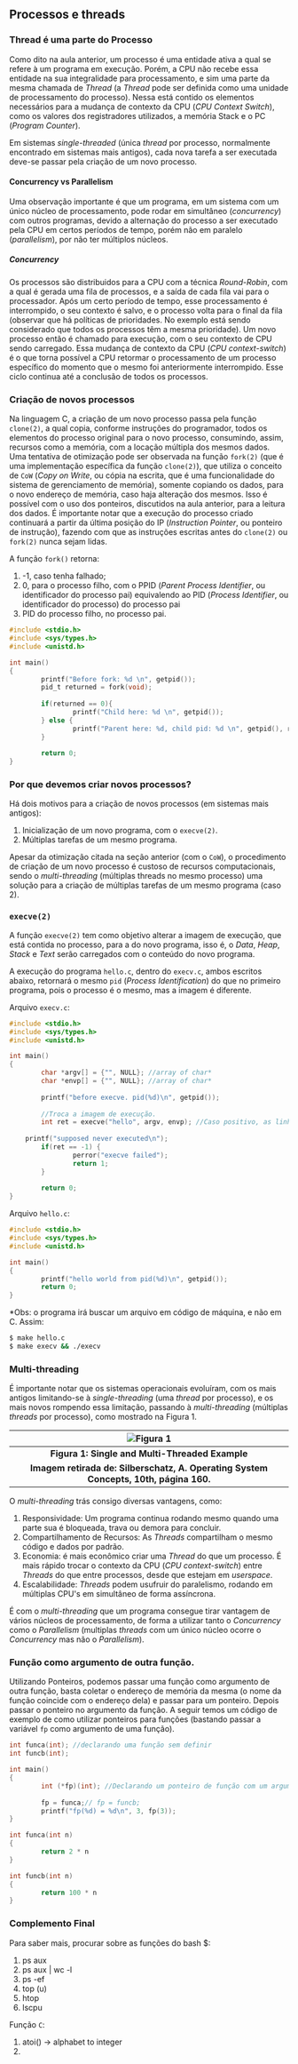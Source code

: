 
## Processos e threads


### Thread é uma parte do Processo

Como dito na aula anterior, um processo é uma entidade ativa a qual se refere à
um programa em execução. Porém, a CPU não recebe essa entidade na sua
integralidade para processamento, e sim uma parte da mesma chamada de *Thread*
(a *Thread* pode ser definida como uma unidade de processamento do processo).
Nessa está contido os elementos necessários para a mudança de contexto da CPU
(*CPU Context Switch*), como os valores dos registradores utilizados, a memória
Stack e o PC (*Program Counter*).

Em sistemas *single-threaded* (única *thread* por processo, normalmente
encontrado em sistemas mais antigos), cada nova tarefa a ser executada deve-se
passar pela criação de um novo processo.


#### Concurrency vs Parallelism

Uma observação importante é que um programa, em um sistema com um único núcleo
de processamento, pode rodar em simultâneo (*concurrency*) com outros
programas, devido a alternação do processo a ser executado pela CPU em certos
períodos de tempo, porém não em paralelo (*parallelism*), por não ter múltiplos
núcleos.


##### Concurrency

Os processos são distribuidos para a CPU com a técnica *Round-Robin*, com a
qual é gerada uma fila de processos, e a saída de cada fila vai para o
processador. Após um certo período de tempo, esse processamento é interrompido,
o seu contexto é salvo, e o processo volta para o final da fila (observar que
há políticas de prioridades. No exemplo está sendo considerado que todos os
processos têm a mesma prioridade). Um novo processo então é chamado para
execução, com o seu contexto de CPU sendo carregado. Essa mudança de contexto
da CPU (*CPU context-switch*) é o que torna possível a CPU retormar o
processamento de um processo específico do momento que o mesmo foi
anteriormente interrompido. Esse ciclo continua até a conclusão de todos os
processos.


### Criação de novos processos

Na linguagem C, a criação de um novo processo passa pela função `clone(2)`, a
qual copia, conforme instruções do programador, todos os elementos do processo
original para o novo processo, consumindo, assim, recursos como a memória, com
a locação múltipla dos mesmos dados. Uma tentativa de otimização pode ser
observada na função `fork(2)` (que é uma implementação específica da função
`clone(2)`), que utiliza o conceito de `CoW` (*Copy on Write*, ou cópia na
escrita, que é uma funcionalidade do sistema de gerenciamento de memória),
somente copiando os dados, para o novo endereço de memória, caso haja alteração
dos mesmos. Isso é possível com o uso dos ponteiros, discutidos na aula
anterior, para a leitura dos dados.  É importante notar que a execução do
processo criado continuará a partir da última posição do IP (*Instruction
Pointer*, ou ponteiro de instrução), fazendo com que as instruções escritas
antes do `clone(2)` ou `fork(2)` nunca sejam lidas.

A função `fork()` retorna:

1. -1, caso tenha falhado;
2. 0, para o processo filho, com o PPID (*Parent Process Identifier*, ou
   identificador do processo pai) equivalendo ao PID (*Process Identifier*, ou
   identificador do processo) do processo pai
3. PID do processo filho, no processo pai. 

```C
#include <stdio.h>
#include <sys/types.h>
#include <unistd.h>

int main()
{
        printf("Before fork: %d \n", getpid());
        pid_t returned = fork(void);
        
        if(returned == 0){
                printf("Child here: %d \n", getpid());
        } else {
                printf("Parent here: %d, child pid: %d \n", getpid(), returned);
        }
        
        return 0;
}
```


### Por que devemos criar novos processos?

Há dois motivos para a criação de novos processos (em sistemas mais antigos):

1. Inicialização de um novo programa, com o `execve(2)`.
2. Múltiplas tarefas de um mesmo programa.

Apesar da otimização citada na seção anterior (com o `CoW`), o procedimento de
criação de um novo processo é custoso de recursos computacionais, sendo o
*multi-threading* (múltiplas threads no mesmo processo) uma solução para a
criação de múltiplas tarefas de um mesmo programa (caso 2).


### `execve(2)`

A função `execve(2)` tem como objetivo alterar a imagem de execução, que está
contida no processo, para a do novo programa, isso é, o *Data*, *Heap*, *Stack*
e *Text* serão carregados com o conteúdo do novo programa.

A execução do programa `hello.c`, dentro do `execv.c`, ambos escritos abaixo,
retornará o mesmo `pid` (*Process Identification*) do que no primeiro programa,
pois o processo é o mesmo, mas a imagem é diferente.

Arquivo `execv.c`:
```C
#include <stdio.h>
#include <sys/types.h>
#include <unistd.h>

int main()
{
        char *argv[] = {"", NULL}; //array of char*
        char *envp[] = {"", NULL}; //array of char*
        
        printf("before execve. pid(%d)\n", getpid());
        
        //Troca a imagem de execução.
        int ret = execve("hello", argv, envp); //Caso positivo, as linhas a seguir não existirão mais;
        
	printf("supposed never executed\n");
        if(ret == -1) {
                perror("execve failed");
                return 1;
        }
        
        return 0;
}
```

Arquivo `hello.c`:
```C
#include <stdio.h>
#include <sys/types.h>
#include <unistd.h>

int main()
{
        printf("hello world from pid(%d)\n", getpid());
        return 0;
}

```
\*Obs: o programa irá buscar um arquivo em código de máquina, e não em C. Assim:

```bash
$ make hello.c
$ make execv && ./execv
```


### Multi-threading

É importante notar que os sistemas operacionais evoluíram, com os mais antigos
limitando-se à *single-threading* (uma *thread* por processo), e os mais novos
rompendo essa limitação, passando à *multi-threading* (múltiplas *threads* por
processo), como mostrado na Figura 1.




|![Figura 1](single-multi-threaded.png)|
|:--------:|
|<b>Figura 1: Single and Multi-Threaded Example</b> 
<b>Imagem retirada de: Silberschatz, A. Operating System Concepts, 10th, página 160.</b>|

O *multi-threading* trás consigo diversas vantagens, como:

1. Responsividade: Um programa continua rodando mesmo quando uma parte sua é
   bloqueada, trava ou demora para concluir.
2. Compartilhamento de Recursos: As *Threads* compartilham o mesmo código e
   dados por padrão.
3. Economia: é mais econômico criar uma *Thread* do que um processo. É mais
   rápido trocar o contexto da CPU (*CPU context-switch*) entre *Threads* do
   que entre processos, desde que estejam em *userspace*.
4. Escalabilidade: *Threads* podem usufruir do paralelismo, rodando em
   múltiplas CPU's em simultâneo de forma assíncrona.

É com o *multi-threading* que um programa consegue tirar vantagem de vários
núcleos de processamento, de forma a utilizar tanto o *Concurrency* como o
*Parallelism* (multiplas *threads* com um único núcleo ocorre o *Concurrency*
mas não o *Parallelism*).


### Função como argumento de outra função.

Utilizando Ponteiros, podemos passar uma função como argumento de outra função,
basta coletar o endereço de memória da mesma (o nome da função coincide com o
endereço dela) e passar para um ponteiro. Depois passar o ponteiro no argumento
da função.  A seguir temos um código de exemplo de como utilizar ponteiros para
funções (bastando passar a variável `fp` como argumento de uma função).

```C
int funca(int); //declarando uma função sem definir
int funcb(int);

int main()
{
        int (*fp)(int); //Declarando um ponteiro de função com um argumento int
        
        fp = funca;// fp = funcb;
        printf("fp(%d) = %d\n", 3, fp(3));
}

int funca(int n)
{
        return 2 * n
}

int funcb(int n)
{
        return 100 * n
}
```

### Complemento Final

Para saber mais, procurar sobre as funções do bash $:

1. ps aux
2. ps aux | wc -l
3. ps -ef
4. top (u)
5. htop
6. lscpu

Função `C`:
1. atoi() -> alphabet to integer
7. 

